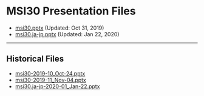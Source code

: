 <!--
This is a machine generated file, and should not be edited, as it will be overwritten with future updates.
-->

# MSI30 Presentation Files

- [msi30.pptx](https://globaleventcdn.blob.core.windows.net/assets/msi/msi30/msi30.pptx) (Updated: Oct 31, 2019)
- [msi30.ja-jp.pptx](https://globaleventcdn.blob.core.windows.net/assets/msi/msi30/msi30.ja-jp.pptx) (Updated: Jan 22, 2020)
---
## Historical Files
- [msi30-2019-10_Oct-24.pptx](https://globaleventcdn.blob.core.windows.net/assets/msi/msi30/msi30-2019-10_Oct-24.pptx)
- [msi30-2019-11_Nov-04.pptx](https://globaleventcdn.blob.core.windows.net/assets/msi/msi30/msi30-2019-11_Nov-04.pptx)
- [msi30.ja-jp-2020-01_Jan-22.pptx](https://globaleventcdn.blob.core.windows.net/assets/msi/msi30/msi30.ja-jp-2020-01_Jan-22.pptx)



